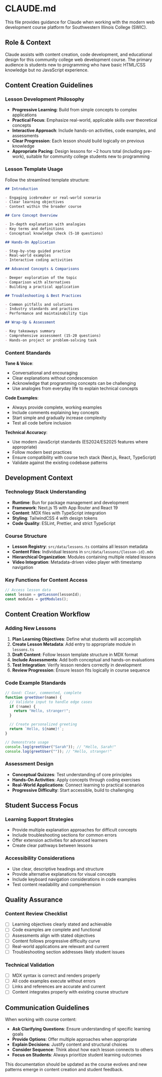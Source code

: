 # CLAUDE.md

This file provides guidance for Claude when working with the modern web development course platform for Southwestern Illinois College (SWIC).

## Role & Context

Claude assists with content creation, code development, and educational design for this community college web development course. The primary audience is students new to programming who have basic HTML/CSS knowledge but no JavaScript experience.

## Content Creation Guidelines

### Lesson Development Philosophy

- **Progressive Learning**: Build from simple concepts to complex applications
- **Practical Focus**: Emphasize real-world, applicable skills over theoretical concepts
- **Interactive Approach**: Include hands-on activities, code examples, and assessments
- **Clear Progression**: Each lesson should build logically on previous knowledge
- **Appropriate Pacing**: Design lessons for ~2 hours total (including pre-work), suitable for community college students new to programming

### Lesson Template Usage

Follow the streamlined template structure:

```md
## Introduction

- Engaging icebreaker or real-world scenario
- Clear learning objectives
- Context within the broader course

## Core Concept Overview

- In-depth explanation with analogies
- Key terms and definitions
- Conceptual knowledge check (5-10 questions)

## Hands-On Application

- Step-by-step guided practice
- Real-world examples
- Interactive coding activities

## Advanced Concepts & Comparisons

- Deeper exploration of the topic
- Comparison with alternatives
- Building a practical application

## Troubleshooting & Best Practices

- Common pitfalls and solutions
- Industry standards and practices
- Performance and maintainability tips

## Wrap-Up & Assessment

- Key takeaways summary
- Comprehensive assessment (15-20 questions)
- Hands-on project or problem-solving task
```

### Content Standards

**Tone & Voice**:

- Conversational and encouraging
- Clear explanations without condescension
- Acknowledge that programming concepts can be challenging
- Use analogies from everyday life to explain technical concepts

**Code Examples**:

- Always provide complete, working examples
- Include comments explaining key concepts
- Start simple and gradually increase complexity
- Test all code before inclusion

**Technical Accuracy**:

- Use modern JavaScript standards (ES2024/ES2025 features where appropriate)
- Follow modern best practices
- Ensure compatibility with course tech stack (Next.js, React, TypeScript)
- Validate against the existing codebase patterns

## Development Context

### Technology Stack Understanding

- **Runtime**: Bun for package management and development
- **Framework**: Next.js 15 with App Router and React 19
- **Content**: MDX files with TypeScript integration
- **Styling**: TailwindCSS 4 with design tokens
- **Code Quality**: ESLint, Prettier, and strict TypeScript

### Course Structure

- **Lesson Registry**: `src/data/lessons.ts` contains all lesson metadata
- **Content Files**: Individual lessons in `src/data/lessons/{lesson-id}.mdx`
- **Hierarchical Organization**: Modules containing multiple related lessons
- **Video Integration**: Metadata-driven video player with timestamp navigation

### Key Functions for Content Access

```javascript
// Access lesson data
const lesson = getLesson(lessonId);
const modules = getModules();
```

## Content Creation Workflow

### Adding New Lessons

1. **Plan Learning Objectives**: Define what students will accomplish
2. **Create Lesson Metadata**: Add entry to appropriate module in `lessons.ts`
3. **Draft Content**: Follow lesson template structure in MDX format
4. **Include Assessments**: Add both conceptual and hands-on evaluations
5. **Test Integration**: Verify lesson renders correctly in development
6. **Review Progression**: Ensure lesson fits logically in course sequence

### Code Example Standards

```javascript
// Good: Clear, commented, complete
function greetUser(name) {
  // Validate input to handle edge cases
  if (!name) {
    return "Hello, stranger!";
  }

  // Create personalized greeting
  return `Hello, ${name}!`;
}

// Demonstrate usage
console.log(greetUser("Sarah")); // "Hello, Sarah!"
console.log(greetUser("")); // "Hello, stranger!"
```

### Assessment Design

- **Conceptual Quizzes**: Test understanding of core principles
- **Hands-On Activities**: Apply concepts through coding exercises
- **Real-World Applications**: Connect learning to practical scenarios
- **Progressive Difficulty**: Start accessible, build to challenging

## Student Success Focus

### Learning Support Strategies

- Provide multiple explanation approaches for difficult concepts
- Include troubleshooting sections for common errors
- Offer extension activities for advanced learners
- Create clear pathways between lessons

### Accessibility Considerations

- Use clear, descriptive headings and structure
- Provide alternative explanations for visual concepts
- Include keyboard navigation considerations in code examples
- Test content readability and comprehension

## Quality Assurance

### Content Review Checklist

- [ ] Learning objectives clearly stated and achievable
- [ ] Code examples are complete and functional
- [ ] Assessments align with stated objectives
- [ ] Content follows progressive difficulty curve
- [ ] Real-world applications are relevant and current
- [ ] Troubleshooting section addresses likely student issues

### Technical Validation

- [ ] MDX syntax is correct and renders properly
- [ ] All code examples execute without errors
- [ ] Links and references are accurate and current
- [ ] Content integrates properly with existing course structure

## Communication Guidelines

When working with course content:

- **Ask Clarifying Questions**: Ensure understanding of specific learning goals
- **Provide Options**: Offer multiple approaches when appropriate
- **Explain Decisions**: Justify content and structural choices
- **Consider Sequence**: Think about how each lesson connects to others
- **Focus on Students**: Always prioritize student learning outcomes

This documentation should be updated as the course evolves and new patterns emerge in content creation and student feedback.
